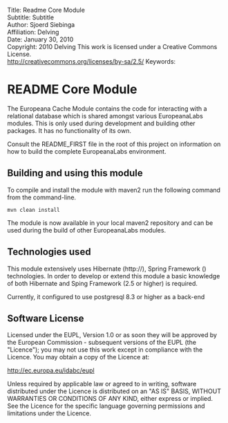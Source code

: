 Title:			Readme Core Module  
Subtitle:		Subtitle  
Author:			Sjoerd Siebinga  
Affiliation:	Delving  
Date:			January 30, 2010  
Copyright:		2010 Delving
				This work is licensed under a Creative Commons License.  
				http://creativecommons.org/licenses/by-sa/2.5/
Keywords:		

<!--
	TODO finish readme core module 
-->
   
# README Core Module #


The Europeana Cache Module contains the code for interacting with a
relational database which is shared amongst various EuropeanaLabs modules. This
is only used during development and building other packages. It has
no functionality of its own.

Consult the README_FIRST file in the root of this project on information on
how to build the complete EuropeanaLabs environment.


## Building and using this module

To compile and install the module with maven2 run the following command from the command-line.

	mvn clean install

The module is now available in your local maven2 repository and can
be used during the build of other EuropeanaLabs modules.



## Technologies used

This module extensively uses Hibernate (http://), Spring Framework () technologies.
In order to develop or extend this module a basic knowledge of both Hibernate and
Sping Framework (2.5 or higher) is required.

Currently, it configured to use postgresql 8.3 or higher as a back-end



## Software License ##

Licensed under the EUPL, Version 1.0 or as soon they
will be approved by the European Commission - subsequent
versions of the EUPL (the "Licence");
you may not use this work except in compliance with the
Licence.
You may obtain a copy of the Licence at:

http://ec.europa.eu/idabc/eupl

Unless required by applicable law or agreed to in
writing, software distributed under the Licence is
distributed on an "AS IS" BASIS,
WITHOUT WARRANTIES OR CONDITIONS OF ANY KIND, either
express or implied.
See the Licence for the specific language governing
permissions and limitations under the Licence.